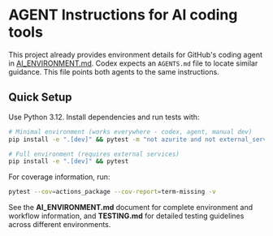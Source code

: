 # AGENT Instructions for AI coding tools

This project already provides environment details for GitHub's coding agent in
[AI_ENVIRONMENT.md](AI_ENVIRONMENT.md). Codex expects an `AGENTS.md` file to
locate similar guidance. This file points both agents to the same instructions.

## Quick Setup

Use Python 3.12. Install dependencies and run tests with:

```bash
# Minimal environment (works everywhere - codex, agent, manual dev)
pip install -e ".[dev]" && pytest -m "not azurite and not external_service and not slow"

# Full environment (requires external services)
pip install -e ".[dev]" && pytest
```

For coverage information, run:

```bash
pytest --cov=actions_package --cov-report=term-missing -v
```

See the **AI_ENVIRONMENT.md** document for complete environment and workflow
information, and **TESTING.md** for detailed testing guidelines across different environments.
